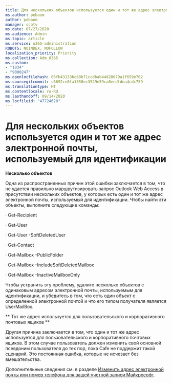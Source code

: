 ```yaml
---
title: Для нескольких объектов используется один и тот же адрес электронной почты, используемый для идентификации
ms.author: pebaum
author: pebaum
manager: scotv
ms.date: 07/27/2020
ms.audience: Admin
ms.topic: article
ms.service: o365-administration
ROBOTS: NOINDEX, NOFOLLOW
localization_priority: Priority
ms.collection: Adm_O365
ms.custom:
- "1834"
- "9000247"
ms.openlocfilehash: 05fb43133bc68b71ccdbab44d28679a1f659e762
ms.sourcegitcommit: c6692ce0fa1358ec3529e59ca0ecdfdea4cdc759
ms.translationtype: HT
ms.contentlocale: ru-RU
ms.lasthandoff: 09/14/2020
ms.locfileid: "47724628"
---
```

# <a name="multiple-objects-have-the-same-email-address-as-identity"></a>Для нескольких объектов используется один и тот же адрес электронной почты, используемый для идентификации

**Несколько объектов**

Одна из распространенных причин этой ошибки заключается в том, что не удается правильно маршрутизировать запрос Outlook Web Access в присутствии нескольких объектов, у которых есть один и тот же адрес электронной почты, используемый для идентификации. Чтобы найти эти объекты, выполните следующие команды:

· Get-Recipient <email address>

· Get-User <email address>

· Get-User <email address> -SoftDeletedUser

· Get-Contact <email address>

· Get-Mailbox <email address> -PublicFolder

· Get-Mailbox <email address> -IncludeSoftDeletedMailbox

· Get-Mailbox <email address> -InactiveMailboxOnly

Чтобы устранить эту проблему, удалите несколько объектов с одинаковым адресом электронной почты, используемым для идентификации, и убедитесь в том, что есть один объект с определенной электронной почтой и что его типом получателя является UserMailBox.

** Тот же адрес используется для пользовательского и корпоративного почтовых ящиков **

Другая причина заключается в том, что один и тот же адрес используется для пользовательского и корпоративного почтовых ящиков. В этом случае пользователь должен изменить свой основной псевдоним пользователя до тех пор, пока Cafe не поддержит такой сценарий. Это постоянная ошибка, которые не исчезает без вмешательства.

Дополнительные сведения см. в разделе [Изменить адрес электронной почты или номер телефона для вашей учетной записи Майкрософт](https://support.microsoft.com/help/11545/microsoft-account-rename-your-personal-account).